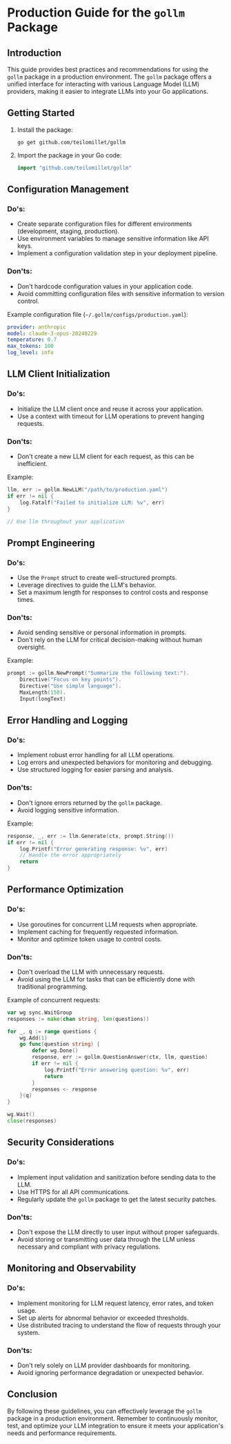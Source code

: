 # Production Guide for the `gollm` Package

## Introduction

This guide provides best practices and recommendations for using the `gollm` package in a production environment. The `gollm` package offers a unified interface for interacting with various Language Model (LLM) providers, making it easier to integrate LLMs into your Go applications.

## Getting Started

1. Install the package:
   ```
   go get github.com/teilomillet/gollm
   ```

2. Import the package in your Go code:
   ```go
   import "github.com/teilomillet/gollm"
   ```

## Configuration Management

### Do's:
- Create separate configuration files for different environments (development, staging, production).
- Use environment variables to manage sensitive information like API keys.
- Implement a configuration validation step in your deployment pipeline.

### Don'ts:
- Don't hardcode configuration values in your application code.
- Avoid committing configuration files with sensitive information to version control.

Example configuration file (`~/.gollm/configs/production.yaml`):

```yaml
provider: anthropic
model: claude-3-opus-20240229
temperature: 0.7
max_tokens: 100
log_level: info
```

## LLM Client Initialization

### Do's:
- Initialize the LLM client once and reuse it across your application.
- Use a context with timeout for LLM operations to prevent hanging requests.

### Don'ts:
- Don't create a new LLM client for each request, as this can be inefficient.

Example:

```go
llm, err := gollm.NewLLM("/path/to/production.yaml")
if err != nil {
    log.Fatalf("Failed to initialize LLM: %v", err)
}

// Use llm throughout your application
```

## Prompt Engineering

### Do's:
- Use the `Prompt` struct to create well-structured prompts.
- Leverage directives to guide the LLM's behavior.
- Set a maximum length for responses to control costs and response times.

### Don'ts:
- Avoid sending sensitive or personal information in prompts.
- Don't rely on the LLM for critical decision-making without human oversight.

Example:

```go
prompt := gollm.NewPrompt("Summarize the following text:").
    Directive("Focus on key points").
    Directive("Use simple language").
    MaxLength(150).
    Input(longText)
```

## Error Handling and Logging

### Do's:
- Implement robust error handling for all LLM operations.
- Log errors and unexpected behaviors for monitoring and debugging.
- Use structured logging for easier parsing and analysis.

### Don'ts:
- Don't ignore errors returned by the `gollm` package.
- Avoid logging sensitive information.

Example:

```go
response, _, err := llm.Generate(ctx, prompt.String())
if err != nil {
    log.Printf("Error generating response: %v", err)
    // Handle the error appropriately
    return
}
```

## Performance Optimization

### Do's:
- Use goroutines for concurrent LLM requests when appropriate.
- Implement caching for frequently requested information.
- Monitor and optimize token usage to control costs.

### Don'ts:
- Don't overload the LLM with unnecessary requests.
- Avoid using the LLM for tasks that can be efficiently done with traditional programming.

Example of concurrent requests:

```go
var wg sync.WaitGroup
responses := make(chan string, len(questions))

for _, q := range questions {
    wg.Add(1)
    go func(question string) {
        defer wg.Done()
        response, err := gollm.QuestionAnswer(ctx, llm, question)
        if err != nil {
            log.Printf("Error answering question: %v", err)
            return
        }
        responses <- response
    }(q)
}

wg.Wait()
close(responses)
```

## Security Considerations

### Do's:
- Implement input validation and sanitization before sending data to the LLM.
- Use HTTPS for all API communications.
- Regularly update the `gollm` package to get the latest security patches.

### Don'ts:
- Don't expose the LLM directly to user input without proper safeguards.
- Avoid storing or transmitting user data through the LLM unless necessary and compliant with privacy regulations.

## Monitoring and Observability

### Do's:
- Implement monitoring for LLM request latency, error rates, and token usage.
- Set up alerts for abnormal behavior or exceeded thresholds.
- Use distributed tracing to understand the flow of requests through your system.

### Don'ts:
- Don't rely solely on LLM provider dashboards for monitoring.
- Avoid ignoring performance degradation or unexpected behavior.

## Conclusion

By following these guidelines, you can effectively leverage the `gollm` package in a production environment. Remember to continuously monitor, test, and optimize your LLM integration to ensure it meets your application's needs and performance requirements.
